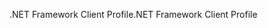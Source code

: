 <span data-ttu-id="9353b-101">.NET Framework Client Profile</span><span class="sxs-lookup"><span data-stu-id="9353b-101">.NET Framework Client Profile</span></span>